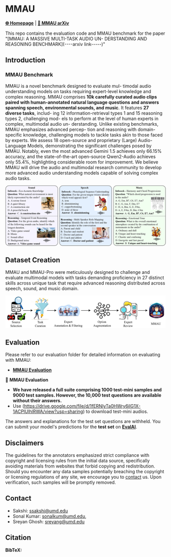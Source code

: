 
# MMAU

[**🌐 Homepage**](https://mmaubench.github.io/) | [**📖 MMAU arXiv**]()

This repo contains the evaluation code and MMAU benchmark for the paper "[MMAU: A MASSIVE MULTI-TASK AUDIO UN-
DERSTANDING AND REASONING BENCHMARK](----arxiv link-----)"

## Introduction

### MMAU Benchmark

MMAU is a novel benchmark designed to evaluate mul- timodal audio understanding models on tasks requiring expert-level knowledge and complex reasoning. MMAU comprises **10k carefully curated audio clips paired with human-annotated natural language questions and answers spanning speech, environmental sounds, and music**. It features **27 diverse tasks**, includ- ing 12 information-retrieval types 1 and 15 reasoning types 2, challenging mod- els to perform at the level of human experts in complex, multimodal audio un- derstanding. Unlike existing benchmarks, MMAU emphasizes advanced percep- tion and reasoning with domain-specific knowledge, challenging models to tackle tasks akin to those faced by experts. We assess 18 open-source and proprietary (Large) Audio-Language Models, demonstrating the significant challenges posed by MMAU. Notably, even the most advanced Gemini 1.5 achieves only 66.15% accuracy, and the state-of-the-art open-source Qwen2-Audio achieves only 55.4%, highlighting considerable room for improvement. We believe MMAU will drive the audio and multimodal research community to develop more advanced audio understanding models capable of solving complex audio tasks.

![Alt text](mmau_hero.jpg)

## Dataset Creation

MMAU and MMAU-Pro were meticulously designed to challenge and evaluate multimodal models with tasks demanding proficiency in 27 distinct skills across unique task  that require advanced reasoning distributed across speech, sound, and music domain.

![Alt text](mmau_process.jpg)

## Evaluation

Please refer to our evaluation folder for detailed information on evaluating with MMAU:

- [**MMAU Evaluation**]()

🎯 **MMAU Evaluation**

- **We have released a full suite comprising 1000 test-mini samples and 9000 test samples. However, the 10,000 test questions are available without their answers.**
- Use (https://drive.google.com/file/d/1fERNIyTa0HWry6iIG1X-1ACPlUlhlRWA/view?usp=sharing) to download test-mini audios.

The answers and explanations for the test set questions are withheld. You can submit your model's predictions for the **test set** on **[EvalAI]()**.

## Disclaimers
The guidelines for the annotators emphasized strict compliance with copyright and licensing rules from the initial data source, specifically avoiding materials from websites that forbid copying and redistribution. 
Should you encounter any data samples potentially breaching the copyright or licensing regulations of any site, we encourage you to [contact](#contact) us. Upon verification, such samples will be promptly removed.

## Contact
- Sakshi: ssakshi@umd.edu
- Sonal Kumar: sonalkum@umd.edu,
- Sreyan Ghosh: sreyang@umd.edu

## Citation

**BibTeX:**
```bibtex

```
